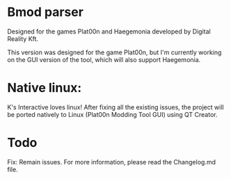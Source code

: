 Bmod parser
=
Designed for the games Plat00n and Haegemonia developed by Digital Reality Kft. 

This version was designed for the game Plat00n, but I'm currently working on the GUI version of the tool, which will also support Haegemonia. 

Native linux:
=
K's Interactive loves linux!
After fixing all the existing issues, the project will be ported natively to Linux (Plat00n Modding Tool GUI) using QT Creator.

Todo
=
Fix: Remain issues.
For more information, please read the Changelog.md file.
